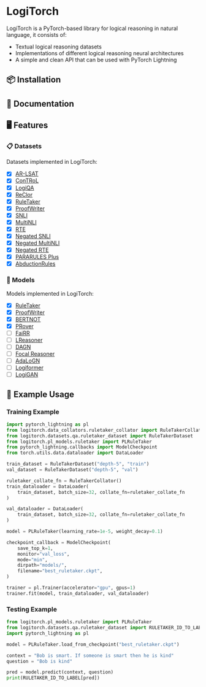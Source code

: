 # LogiTorch

LogiTorch is a PyTorch-based library for logical reasoning in natural language, it consists of:

- Textual logical reasoning datasets
- Implementations of different logical reasoning neural architectures
- A simple and clean API that can be used with PyTorch Lightning

## 📦 Installation

## 📖 Documentation

## 🖥️ Features

### 📋 Datasets

Datasets implemented in LogiTorch:

- [x] [AR-LSAT](https://arxiv.org/abs/2104.06598)
- [x] [ConTRoL](https://arxiv.org/abs/2011.04864)
- [x] [LogiQA](https://arxiv.org/abs/2007.08124)
- [x] [ReClor](https://arxiv.org/abs/2002.04326)
- [x] [RuleTaker](https://arxiv.org/abs/2002.05867)
- [x] [ProofWriter](https://arxiv.org/abs/2012.13048)
- [x] [SNLI](https://arxiv.org/abs/1508.05326)
- [x] [MultiNLI](https://arxiv.org/abs/1704.05426)
- [x] [RTE](https://tac.nist.gov/publications/2010/additional.papers/RTE6_overview.proceedings.pdf)
- [x] [Negated SNLI](https://aclanthology.org/2020.emnlp-main.732/)
- [x] [Negated MultiNLI](https://aclanthology.org/2020.emnlp-main.732/)
- [x] [Negated RTE](https://aclanthology.org/2020.emnlp-main.732/)
- [x] [PARARULES Plus](https://github.com/Strong-AI-Lab/PARARULE-Plus)
- [x] [AbductionRules](https://arxiv.org/abs/2203.12186)

### 🤖 Models

Models implemented in LogiTorch:

- [x]  [RuleTaker](https://arxiv.org/abs/2002.05867)
- [x]  [ProofWriter](https://arxiv.org/abs/2012.13048)
- [x]  [BERTNOT](https://arxiv.org/abs/2105.03519)
- [x]  [PRover](https://arxiv.org/abs/2010.02830)
- [ ]  [FaiRR](https://arxiv.org/abs/2203.10261)
- [ ]  [LReasoner](https://arxiv.org/abs/2105.03659)
- [ ]  [DAGN](https://arxiv.org/abs/2103.14349)
- [ ]  [Focal Reasoner](https://arxiv.org/abs/2105.10334)
- [ ]  [AdaLoGN](https://arxiv.org/abs/2203.08992)
- [ ]  [Logiformer](https://arxiv.org/abs/2205.00731)
- [ ]  [LogiGAN](https://arxiv.org/abs/2205.08794)

## 🧪 Example Usage

### Training Example
```python
import pytorch_lightning as pl
from logitorch.data_collators.ruletaker_collator import RuleTakerCollator
from logitorch.datasets.qa.ruletaker_dataset import RuleTakerDataset
from logitorch.pl_models.ruletaker import PLRuleTaker
from pytorch_lightning.callbacks import ModelCheckpoint
from torch.utils.data.dataloader import DataLoader

train_dataset = RuleTakerDataset("depth-5", "train")
val_dataset = RuleTakerDataset("depth-5", "val")

ruletaker_collate_fn = RuleTakerCollator()
train_dataloader = DataLoader(
    train_dataset, batch_size=32, collate_fn=ruletaker_collate_fn
)

val_dataloader = DataLoader(
    train_dataset, batch_size=32, collate_fn=ruletaker_collate_fn
)

model = PLRuleTaker(learning_rate=1e-5, weight_decay=0.1)

checkpoint_callback = ModelCheckpoint(
    save_top_k=1,
    monitor="val_loss",
    mode="min",
    dirpath="models/",
    filename="best_ruletaker.ckpt",
)

trainer = pl.Trainer(accelerator="gpu", gpus=1)
trainer.fit(model, train_dataloader, val_dataloader)
```

### Testing Example
```python
from logitorch.pl_models.ruletaker import PLRuleTaker
from logitorch.datasets.qa.ruletaker_dataset import RULETAKER_ID_TO_LABEL
import pytorch_lightning as pl

model = PLRuleTaker.load_from_checkpoint("best_ruletaker.ckpt")

context = "Bob is smart. If someone is smart then he is kind"
question = "Bob is kind"

pred = model.predict(context, question)
print(RULETAKER_ID_TO_LABEL[pred])
```
